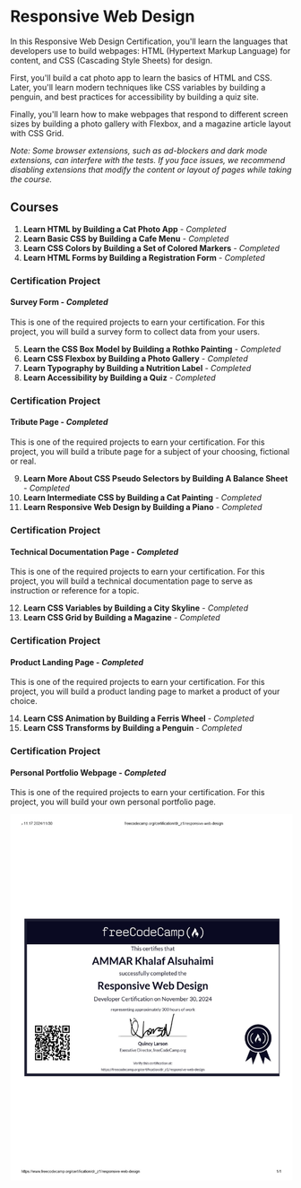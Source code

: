 # Responsive Web Design

In this Responsive Web Design Certification, you'll learn the languages that developers use to build webpages: HTML (Hypertext Markup Language) for content, and CSS (Cascading Style Sheets) for design.

First, you'll build a cat photo app to learn the basics of HTML and CSS. Later, you'll learn modern techniques like CSS variables by building a penguin, and best practices for accessibility by building a quiz site.

Finally, you'll learn how to make webpages that respond to different screen sizes by building a photo gallery with Flexbox, and a magazine article layout with CSS Grid.

*Note: Some browser extensions, such as ad-blockers and dark mode extensions, can interfere with the tests. If you face issues, we recommend disabling extensions that modify the content or layout of pages while taking the course.*

## Courses

1. **Learn HTML by Building a Cat Photo App** - *Completed*
2. **Learn Basic CSS by Building a Cafe Menu** - *Completed*
3. **Learn CSS Colors by Building a Set of Colored Markers** - *Completed*
4. **Learn HTML Forms by Building a Registration Form** - *Completed*

### Certification Project
#### Survey Form - *Completed*
This is one of the required projects to earn your certification. For this project, you will build a survey form to collect data from your users.

5. **Learn the CSS Box Model by Building a Rothko Painting** - *Completed*
6. **Learn CSS Flexbox by Building a Photo Gallery** - *Completed*
7. **Learn Typography by Building a Nutrition Label** - *Completed*
8. **Learn Accessibility by Building a Quiz** - *Completed*

### Certification Project
#### Tribute Page - *Completed*
This is one of the required projects to earn your certification. For this project, you will build a tribute page for a subject of your choosing, fictional or real.

9. **Learn More About CSS Pseudo Selectors by Building A Balance Sheet** - *Completed*
10. **Learn Intermediate CSS by Building a Cat Painting** - *Completed*
11. **Learn Responsive Web Design by Building a Piano** - *Completed*

### Certification Project
#### Technical Documentation Page - *Completed*
This is one of the required projects to earn your certification. For this project, you will build a technical documentation page to serve as instruction or reference for a topic.

12. **Learn CSS Variables by Building a City Skyline** - *Completed*
13. **Learn CSS Grid by Building a Magazine** - *Completed*

### Certification Project
#### Product Landing Page - *Completed*
This is one of the required projects to earn your certification. For this project, you will build a product landing page to market a product of your choice.

14. **Learn CSS Animation by Building a Ferris Wheel** - *Completed*
15. **Learn CSS Transforms by Building a Penguin** - *Completed*

### Certification Project
#### Personal Portfolio Webpage - *Completed*
This is one of the required projects to earn your certification. For this project, you will build your own personal portfolio page.


![RWS D.JPEG](https://github.com/ammar-alsuhaimi/Free-Code-Camp/blob/6e78883e7a19efe3599151fe13d9b0ee3901a78d/RWS%20D.jpeg)

